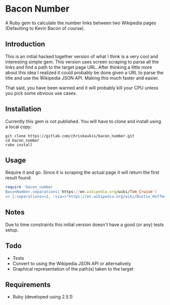 # Bacon Number

A Ruby gem to calculate the number links between two Wikipedia pages (Defaulting to Kevin Bacon of course).

## Introduction

This is an initial hacked together version of what I think is a very cool and interesting simple gem. This version uses screen scraping to parse all the links and find a path to the target page URL. After thinking a little more about this idea I realized it could probably be done given a URL to parse the title and use the Wikipedia JSON API. Making this much faster and easier.

That said, you have been warned and it will probably kill your CPU unless you pick some obvious use cases.

## Installation

Currently this gem is not published. You will have to clone and install using a local copy:

```shell
git clone https://gitlab.com/chriskaukis/bacon_number.git
cd bacon_number
rake install
```

## Usage
Require it and go. Since it is scraping the actual page it will return the first result found.

```ruby
require 'bacon_number
BaconNumber.separations('https://en.wikipedia.org/wiki/Tom_Cruise')
=> {:separations=>2, :via=>"https://en.wikipedia.org/wiki/Dustin_Hoffman"}
```

## Notes
Due to time constraints this initial version doesn't have a good (or any) tests setup.

## Todo
* Tests
* Convert to using the Wikipedia JSON API or alternatively
* Graphical representation of the path(s) taken to the target

## Requirements

* Ruby (developed using 2.5.1)
